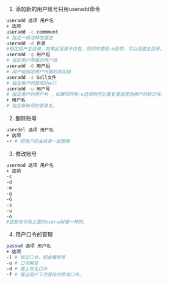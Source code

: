 1. 添加新的用户账号只用useradd命令
```sh
useradd 选项 用户名
+ 选项
useradd -c commment  
# 指定一段注释性描述
useradd -d 目录  
#指定用户主目录，如果此目录不存在，则同时使用-m选项，可以创建主目录。 
useradd -g 用户组
# 指定用户所属的用户组
useradd -G 用户组
# 用户组指定用户所属的附加组
useradd -s Sell文件
# 指定用户的登陆Shell
useradd -u 用户号 
# 指定用户的用户号 ，如果同时有-o选项则可以重复使用其他用户的标识号。
+ 用户名
# 指定新账号的登录名。
```
2. 删除账号
```sh
userdel 选项 用户名
+ 选项
-r # 把用户的主目录一起删除
```
3. 修改账号
```sh
usermod 选项 用户名
+ 选项
-c
-d
-m
-g
-G
-s
-u
-o
#这些命令和上面的useradd是一样的。
```
4. 用户口令的管理
```sh
passwd 选项 用户名
+ 选项
-l # 锁定口令，即金庸账号
-u # 口令解锁
-d # 使上号无口令
-f # 强迫用户下次登陆时修改口令。
```
